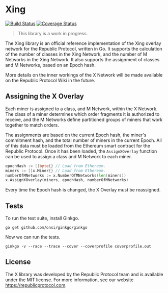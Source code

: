 # Xing

[![Build Status](https://travis-ci.org/republicprotocol/go-x.svg?branch=master)](https://travis-ci.org/republicprotocol/go-x)
[![Coverage Status](https://coveralls.io/repos/github/republicprotocol/go-x/badge.svg?branch=master)](https://coveralls.io/github/republicprotocol/go-x?branch=master)

> This library is a work in progress.

The Xing library is an official reference implementation of the Xing overlay network for the Republic Protocol, written in Go. It supports the calculation of the number of classes in the Xing Network, and the number of M Networks in the Xing Network. It also supports the assignment of classes and M Networks, based on an Epoch hash.

More details on the inner workings of the X Network will be made available on the Republic Protocol Wiki in the future.

## Assigning the X Overlay

Each miner is assigned to a class, and M Network, within the X Network. The class of a miner determines which order fragments it is authorized to receive, and the M Networks define partitioned groups of miners that work together to match orders.

The assignments are based on the current Epoch hash, the miner's commitment hash, and the total number of miners in the current Epoch. All of this data must be loaded from the Ethereum smart contract for the Republic Protocol. Once it has been loaded, the `AssignXOverlay` function can be used to assign a class and M Network to each miner.

```go
epochHash := []byte{} // Load from Ethereum.
miners := []x.Miner{} // Load from Ethereum.
numberOfMNetworks := x.NumberOfMNetworks(len(miners))
x.AssignXOverlay(miners, epochHash, numberOfMNetworks)
```

Every time the Epoch hash is changed, the X Overlay must be reassigned.

## Tests

To run the test suite, install Ginkgo.

```
go get github.com/onsi/ginkgo/ginkgo
```

Now we can run the tests.

```
ginkgo -v --race --trace --cover --coverprofile coverprofile.out
```

## License

The X library was developed by the Republic Protocol team and is available under the MIT license. For more information, see our website https://republicprotocol.com.